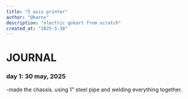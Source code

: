 ```yaml
---
title: "5 axis printer"
author: "@karnx"
description: "electric gokart from scratch"
created_at: "2025-5-30"
---
```


#  JOURNAL
### day 1: 30 may, 2025
-made the chassis. using 1" steel pipe and welding everything together.
